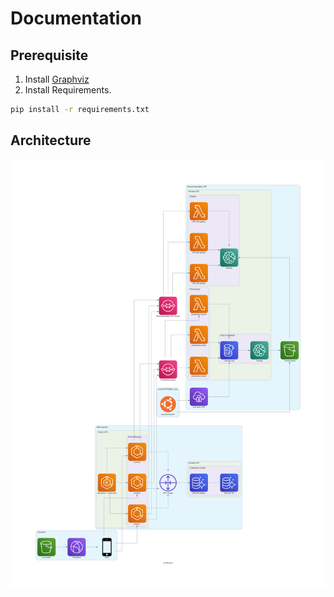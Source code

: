 # Documentation

## Prerequisite
1. Install [Graphviz](https://www.graphviz.org/download/)
2. Install Requirements.

```bash
pip install -r requirements.txt
```


## Architecture
![Architecture](architecture/architecture.png)
